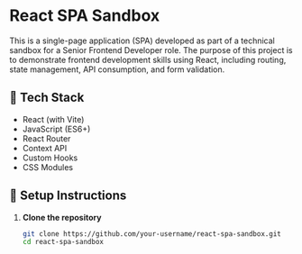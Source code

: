 # React SPA Sandbox

This is a single-page application (SPA) developed as part of a technical sandbox for a Senior Frontend Developer role. The purpose of this project is to demonstrate frontend development skills using React, including routing, state management, API consumption, and form validation.

## 🚀 Tech Stack

- React (with Vite)
- JavaScript (ES6+)
- React Router
- Context API
- Custom Hooks
- CSS Modules

## 🔧 Setup Instructions

1. **Clone the repository**
   ```bash
   git clone https://github.com/your-username/react-spa-sandbox.git
   cd react-spa-sandbox
